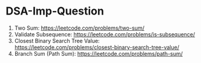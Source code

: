 # DSA-Imp-Question

1. Two Sum: https://leetcode.com/problems/two-sum/
2. Validate Subsequence: https://leetcode.com/problems/is-subsequence/
3. Closest Binary Search Tree Value: https://leetcode.com/problems/closest-binary-search-tree-value/
4. Branch Sum (Path Sum): https://leetcode.com/problems/path-sum/
